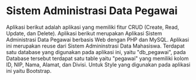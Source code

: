# Sistem Administrasi Data Pegawai
Aplikasi berikut adalah aplikasi yang memiliki fitur CRUD (Create, Read, Update, dan Delete). Aplikasi berikut merupakan Aplikasi Sistem Administrasi Data Pegawai berbasis Web dengan PHP dan MySQL. Aplikasi ini merupakan reuse dari Sistem Admininstrasi Data Mahasiswa. Terdapat satu database yang digunakan pada aplikasi ini, yaitu "db_pegawai", pada Database tersebut terdapat satu table yaitu "pegawai" yang memiliki kolom ID, NIP, Nama, Alamat, dan Divisi. Untuk Style yang digunakan pada aplikasi ini yaitu Bootstrap.
